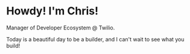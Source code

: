 # Howdy! I'm Chris!

Manager of Developer Ecosystem @ Twilio.

Today is a beautiful day to be a builder, and I can't wait to see what you build!

<!---
chrisgargotta/chrisgargotta is a ✨ special ✨ repository because its `README.md` (this file) appears on your GitHub profile.
You can click the Preview link to take a look at your changes.
--->
